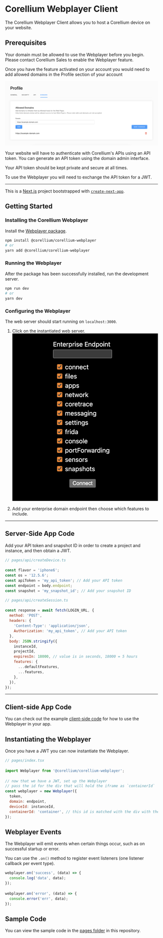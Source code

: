 # Corellium Webplayer Client

The Corellium Webplayer Client allows you to host a Corellium device on your website.

## Prerequisites

Your domain must be allowed to use the Webplayer before you begin. Please contact
Corellium Sales to enable the Webplayer feature.

Once you have the feature activated on your account you would need to add allowed domains in the Profile section of your account

![account profile](public/domain-image.png)

Your website will have to authenticate with Corellium's APIs using an API token.
You can generate an API token using the domain admin interface.

Your API token should be kept private and secure at all times.

To use the Webplayer you will need to exchange the API token for a JWT.

---

This is a [Next.js](https://nextjs.org/) project bootstrapped with [`create-next-app`](https://github.com/vercel/next.js/tree/canary/packages/create-next-app).

## Getting Started

### Installing the Corellium Webplayer

Install the [Webplayer package](https://www.npmjs.com/package/@corellium/corellium-webplayer).

```bash
npm install @corellium/corellium-webplayer
# or
yarn add @corellium/corellium-webplayer
```

### Running the Webplayer

After the package has been successfully installed, run the development server.

```bash
npm run dev
# or
yarn dev
```

### Configuring the Webplayer

The web server should start running on `localhost:3000`.

1. Click on the instantiated web server.
   ![configure the server](public/configure-server.png)

2. Add your enterprise domain endpoint then choose which features to include.

---

## Server-Side App Code

Add your API token and snapshot ID in order to create a project and instance, and then obtain a JWT.

```js
// pages/api/createDevice.ts

const flavor = 'iphone6';
const os = '12.5.6';
const apiToken = 'my_api_token'; // Add your API token
const endpoint = body.endpoint;
const snapshot = 'my_snapshot_id'; // Add your snapshot ID
```

```js
// pages/api/createSession.ts

const response = await fetch(LOGIN_URL, {
  method: 'POST',
  headers: {
    'Content-Type': 'application/json',
    Authorization: 'my_api_token', // Add your API token
  },
  body: JSON.stringify({
    instanceId,
    projectId,
    expiresIn: 18000, // value is in seconds, 18000 = 5 hours
    features: {
      ...defaultFeatures,
      ...features,
    },
  }),
});
```

---

## Client-side App Code

You can check out the example [client-side code](pages/index.tsx) for how to use the Webplayer in your app.

## Instantiating the Webplayer

Once you have a JWT you can now instantiate the Webplayer.

```js
// pages/index.tsx

import Webplayer from '@corellium/corellium-webplayer';

// now that we have a JWT, set up the Webplayer
// pass the id for the div that will hold the iframe as `containerId`
const webplayer = new Webplayer({
  token,
  domain: endpoint,
  deviceId: instanceId,
  containerId: 'container', // this id is matched with the div with the same id in the HTML
});
```

## Webplayer Events

The Webplayer will emit events when certain things occur, such as on successful startup or error.

You can use the `.on()` method to register event listeners (one listener callback per event type).

```js
webplayer.on('success', (data) => {
  console.log('data', data);
});

webplayer.on('error', (data) => {
  console.error('err', data);
});
```

## Sample Code

You can view the sample code in the [pages folder](pages) in this repository.
